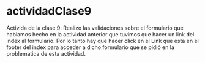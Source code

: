 # actividadClase9

Activida de la clase 9:
 Realizo las validaciones sobre el formulario que habiamos hecho en la actividad anterior que tuvimos que hacer un link del index al formulario.
 Por lo tanto hay que hacer click en el Link que esta en el footer del index para acceder a dicho formulario que se pidió en la problematica de esta actividad.
